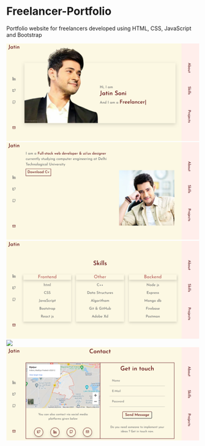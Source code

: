 # Freelancer-Portfolio
Portfolio website for freelancers developed using HTML, CSS, JavaScript and Bootstrap


  <img src="web-images/homePage.png" />
  
  <img src="web-images/aboutPage.png" />
  
  <img src="web-images/skillsPage.png" />
  
  <img src="web-images/projectPage.png" />
  
  <img src="web-images/contactPage.png" />

